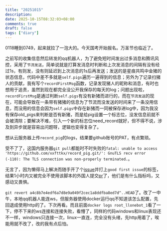 ```yaml
---
title: "20251015"
description: 
date: 2025-10-15T08:32:03+08:00
comments: true
draft: false
tags: ["diary"]
---
```

0118睡到0749，起来就拉了一泡大的。今天国考开始报名。万圣节也临近了。

之前写的收集信息然后转发的qq机器人，为了避免短时间发出过多消息和腾讯风控，采用了`节流发送`，简单说就是打算发消息时判断和上次发消息的间隔有没有经过1s，有则发，没有则延迟到上次消息的1s后再发送；发送的是星痕共鸣中金猪的状态信息，代码中差不多就是`self.pigs`遍历一遍得到的信息；另外为了记录扫猪人的贡献，我有写个`recordFirstMsg`函数，记录发现猪人的昵称和消息，有时也想用于追责，虽然到现在都完全没公开我保存的每天的log；问题出现啦，`recordFirstMsg`是通过判断`self.pigs`有没有新猪而进行的，而在`节流发送`的现在，可能会导致在一条带有猪猪的信息为了节流而没发送的时间来了一条没用信息，而没用的信息会因为`self.pigs`中存在新猪而一同被保存进log中，因为我没有保存old_pigs来判断是否有新猪，而是给pig设置一个标志位，没发信息前就不会被清除；要解决不难，引入一个新的标志位need_record就好，但不得不说，涉及到异步就是容易出问题呀，逻辑也变得复杂了。

想从云服务器上传`record_pig`的logs，结果要github账号的PAT，有点繁琐。

受不了了，这国内服务器`git pull`都能时不时失败的`fatal: unable to access 'https://github.com/xxfttkx/record_pig.git/': GnuTLS recv error (-110): The TLS connection was non-properly terminated.`。

无言了，因为懒得马上解决而随手开了个[issue](https://github.com/xxfttkx/record_pig/issues/4)并打上`good first issue`的标签，结果1小时内又被完全不使用该脚本的外国人提交[pr](https://github.com/xxfttkx/record_pig/pull/5)了，他们是有什么指标吗，又感动又畏惧。

`git revert a4c8b7e4edf6a7d8e9a049f2cec1a8ddfba8ed7d^..HEAD`了。改了一中午，本地qq机器人能连ws，但服务器使用docker运行qq不知道该怎么配置，先回退成使用http的了。下次再看。而且前面`docker logs root_llonebot_1`看了一下，停不下来的ws连接和连接失败，看懵了，同样的代码windows和linux表现还不一样，windows只连接一次，linux一直连，完全没有头绪，先http用着了，唉能用就不改了，改的我有点后怕。

